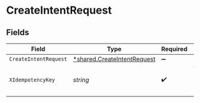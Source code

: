 # CreateIntentRequest


## Fields

| Field                                                                                          | Type                                                                                           | Required                                                                                       | Description                                                                                    | Example                                                                                        |
| ---------------------------------------------------------------------------------------------- | ---------------------------------------------------------------------------------------------- | ---------------------------------------------------------------------------------------------- | ---------------------------------------------------------------------------------------------- | ---------------------------------------------------------------------------------------------- |
| `CreateIntentRequest`                                                                          | [*shared.CreateIntentRequest](../../../pkg/models/shared/createintentrequest.md)               | :heavy_minus_sign:                                                                             | N/A                                                                                            | {"direction":"cash_in","user_id":"user_28CJjV7P4Go5PNJvfzghiD","amount":1450,"currency":"USD"} |
| `XIdempotencyKey`                                                                              | *string*                                                                                       | :heavy_check_mark:                                                                             | The idempotency key for the request                                                            | f1bbb856-fb17-11ed-be56-0242ac120002                                                           |